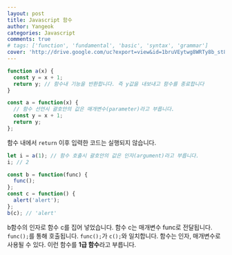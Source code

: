 ```yaml
---
layout: post
title: Javascript 함수
author: Yangeok
categories: Javascript
comments: true
# tags: ['function', 'fundamental', 'basic', 'syntax', 'grammar']
cover: 'http://drive.google.com/uc?export=view&id=1bruVEytwg8WRTy8b_st8-v-gdXzu1Fsd'
---
```


```javascript
function a(x) {
  const y = x + 1;
  return y; // 함수내 기능을 반환합니다. 즉 y값을 내보내고 함수를 종료합니다
}
```

```javascript
const a = function(x) {
  // 함수 선언시 괄호안의 값은 매개변수(parameter)라고 부릅니다.
  const y = x + 1;
  return y;
};
```

함수 내에서 `return` 이후 입력한 코드는 실행되지 않습니다.

```javascript
let i = a(1); // 함수 호출시 괄호안의 값은 인자(argument)라고 부릅니다.
i; // 2
```

```javascript
const b = function(func) {
  func();
};
const c = function() {
  alert('alert');
};
b(c); // 'alert'
```

b함수의 인자로 함수 c를 집어 넣었습니다. 함수 c는 매개변수 func로 전달됩니다. `func();`를 통해 호출됩니다. `func();`가 `c();`와 일치합니다. 함수는 인자, 매개변수로 사용될 수 있다. 이런 함수를 **1급 함수**라고 부릅니다.
